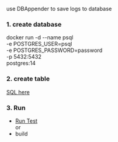use DBAppender to save logs to database

### 1.  create database
docker run -d --name psql \
-e POSTGRES_USER=psql \
-e POSTGRES_PASSWORD=password \
-p 5432:5432 \
postgres:14
    
### 2. create table
[SQL here](log.sql)

### 3. Run
- [Run Test](src/test/java/com/agussuhardi/logging/LoggerTest.java)
  <br>
 or
- build
